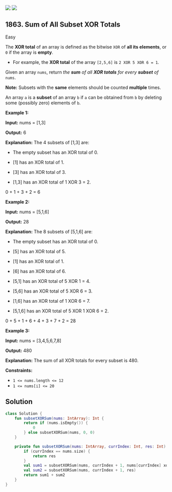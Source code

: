 [![](https://img.shields.io/github/stars/javadev/LeetCode-in-Kotlin?label=Stars&style=flat-square)](https://github.com/javadev/LeetCode-in-Kotlin)
[![](https://img.shields.io/github/forks/javadev/LeetCode-in-Kotlin?label=Fork%20me%20on%20GitHub%20&style=flat-square)](https://github.com/javadev/LeetCode-in-Kotlin/fork)

## 1863\. Sum of All Subset XOR Totals

Easy

The **XOR total** of an array is defined as the bitwise `XOR` of **all its elements**, or `0` if the array is **empty**.

*   For example, the **XOR total** of the array `[2,5,6]` is `2 XOR 5 XOR 6 = 1`.

Given an array `nums`, return _the **sum** of all **XOR totals** for every **subset** of_ `nums`.

**Note:** Subsets with the **same** elements should be counted **multiple** times.

An array `a` is a **subset** of an array `b` if `a` can be obtained from `b` by deleting some (possibly zero) elements of `b`.

**Example 1:**

**Input:** nums = [1,3]

**Output:** 6

**Explanation:** The 4 subsets of [1,3] are: 

- The empty subset has an XOR total of 0. 

- \[1] has an XOR total of 1. 

- \[3] has an XOR total of 3. 

- \[1,3] has an XOR total of 1 XOR 3 = 2. 
  
0 + 1 + 3 + 2 = 6

**Example 2:**

**Input:** nums = [5,1,6]

**Output:** 28

**Explanation:** The 8 subsets of [5,1,6] are: 

- The empty subset has an XOR total of 0. 

- \[5] has an XOR total of 5.

- \[1] has an XOR total of 1. 

- \[6] has an XOR total of 6. 

- \[5,1] has an XOR total of 5 XOR 1 = 4. 

- \[5,6] has an XOR total of 5 XOR 6 = 3. 

- \[1,6] has an XOR total of 1 XOR 6 = 7. 

- \[5,1,6] has an XOR total of 5 XOR 1 XOR 6 = 2. 
  
0 + 5 + 1 + 6 + 4 + 3 + 7 + 2 = 28

**Example 3:**

**Input:** nums = [3,4,5,6,7,8]

**Output:** 480

**Explanation:** The sum of all XOR totals for every subset is 480.

**Constraints:**

*   `1 <= nums.length <= 12`
*   `1 <= nums[i] <= 20`

## Solution

```kotlin
class Solution {
    fun subsetXORSum(nums: IntArray): Int {
        return if (nums.isEmpty()) {
            0
        } else subsetXORSum(nums, 0, 0)
    }

    private fun subsetXORSum(nums: IntArray, currIndex: Int, res: Int): Int {
        if (currIndex == nums.size) {
            return res
        }
        val sum1 = subsetXORSum(nums, currIndex + 1, nums[currIndex] xor res)
        val sum2 = subsetXORSum(nums, currIndex + 1, res)
        return sum1 + sum2
    }
}
```